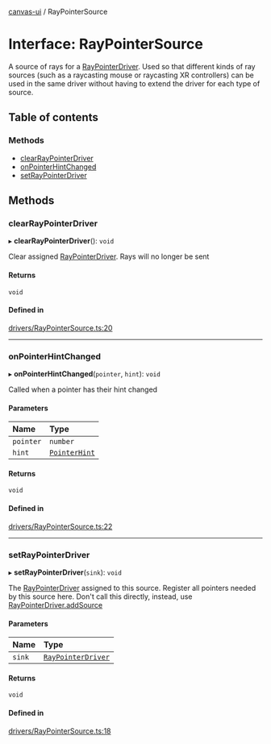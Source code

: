 [canvas-ui](../README.md) / RayPointerSource

# Interface: RayPointerSource

A source of rays for a [RayPointerDriver](../classes/raypointerdriver.md). Used so that different kinds
of ray sources (such as a raycasting mouse or raycasting XR controllers) can
be used in the same driver without having to extend the driver for each type
of source.

## Table of contents

### Methods

- [clearRayPointerDriver](raypointersource.md#clearraypointerdriver)
- [onPointerHintChanged](raypointersource.md#onpointerhintchanged)
- [setRayPointerDriver](raypointersource.md#setraypointerdriver)

## Methods

### clearRayPointerDriver

▸ **clearRayPointerDriver**(): `void`

Clear assigned [RayPointerDriver](../classes/raypointerdriver.md). Rays will no longer be sent

#### Returns

`void`

#### Defined in

[drivers/RayPointerSource.ts:20](https://github.com/playkostudios/canvas-ui/blob/84bdd1a/src/drivers/RayPointerSource.ts#L20)

___

### onPointerHintChanged

▸ **onPointerHintChanged**(`pointer`, `hint`): `void`

Called when a pointer has their hint changed

#### Parameters

| Name | Type |
| :------ | :------ |
| `pointer` | `number` |
| `hint` | [`PointerHint`](../enums/pointerhint.md) |

#### Returns

`void`

#### Defined in

[drivers/RayPointerSource.ts:22](https://github.com/playkostudios/canvas-ui/blob/84bdd1a/src/drivers/RayPointerSource.ts#L22)

___

### setRayPointerDriver

▸ **setRayPointerDriver**(`sink`): `void`

The [RayPointerDriver](../classes/raypointerdriver.md) assigned to this source. Register all
pointers needed by this source here. Don't call this directly, instead,
use [RayPointerDriver.addSource](../classes/raypointerdriver.md#addsource)

#### Parameters

| Name | Type |
| :------ | :------ |
| `sink` | [`RayPointerDriver`](../classes/raypointerdriver.md) |

#### Returns

`void`

#### Defined in

[drivers/RayPointerSource.ts:18](https://github.com/playkostudios/canvas-ui/blob/84bdd1a/src/drivers/RayPointerSource.ts#L18)
